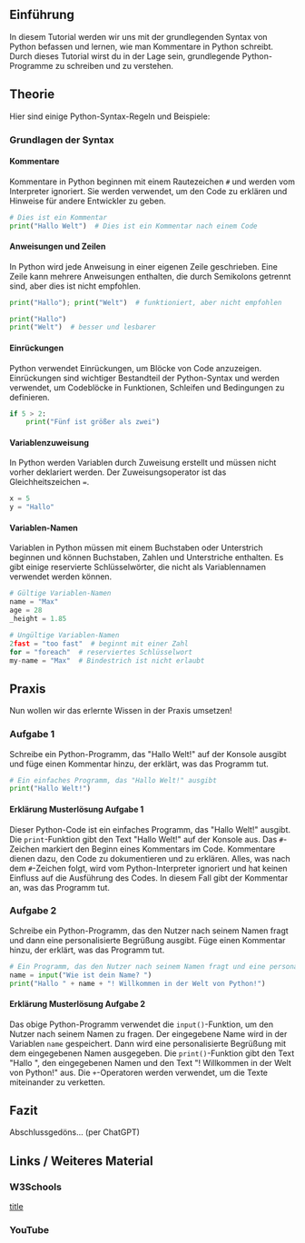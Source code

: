 ## Einführung
In diesem Tutorial werden wir uns mit der grundlegenden Syntax von Python befassen und lernen, wie man Kommentare in Python schreibt. Durch dieses Tutorial wirst du in der Lage sein, grundlegende Python-Programme zu schreiben und zu verstehen.

## Theorie
Hier sind einige Python-Syntax-Regeln und Beispiele:

### Grundlagen der Syntax

#### Kommentare

Kommentare in Python beginnen mit einem Rautezeichen `#` und werden vom Interpreter ignoriert. Sie werden verwendet, um den Code zu erklären und Hinweise für andere Entwickler zu geben.

```python
# Dies ist ein Kommentar
print("Hallo Welt")  # Dies ist ein Kommentar nach einem Code
```

#### Anweisungen und Zeilen

In Python wird jede Anweisung in einer eigenen Zeile geschrieben. Eine Zeile kann mehrere Anweisungen enthalten, die durch Semikolons getrennt sind, aber dies ist nicht empfohlen.

```python
print("Hallo"); print("Welt")  # funktioniert, aber nicht empfohlen

print("Hallo")
print("Welt")  # besser und lesbarer
```

#### Einrückungen

Python verwendet Einrückungen, um Blöcke von Code anzuzeigen. Einrückungen sind wichtiger Bestandteil der Python-Syntax und werden verwendet, um Codeblöcke in Funktionen, Schleifen und Bedingungen zu definieren.

```python
if 5 > 2:
    print("Fünf ist größer als zwei")
```

#### Variablenzuweisung

In Python werden Variablen durch Zuweisung erstellt und müssen nicht vorher deklariert werden. Der Zuweisungsoperator ist das Gleichheitszeichen `=`.

```python
x = 5
y = "Hallo"
```

#### Variablen-Namen

Variablen in Python müssen mit einem Buchstaben oder Unterstrich beginnen und können Buchstaben, Zahlen und Unterstriche enthalten. Es gibt einige reservierte Schlüsselwörter, die nicht als Variablennamen verwendet werden können.

```python
# Gültige Variablen-Namen
name = "Max"
age = 28
_height = 1.85

# Ungültige Variablen-Namen
2fast = "too fast"  # beginnt mit einer Zahl
for = "foreach"  # reserviertes Schlüsselwort
my-name = "Max"  # Bindestrich ist nicht erlaubt
```

## Praxis
Nun wollen wir das erlernte Wissen in der Praxis umsetzen! 

### Aufgabe 1
Schreibe ein Python-Programm, das "Hallo Welt!" auf der Konsole ausgibt und füge einen Kommentar hinzu, der erklärt, was das Programm tut.

```python
# Ein einfaches Programm, das "Hallo Welt!" ausgibt
print("Hallo Welt!")
```
#### Erklärung Musterlösung Aufgabe 1

Dieser Python-Code ist ein einfaches Programm, das "Hallo Welt!" ausgibt. Die `print`-Funktion gibt den Text "Hallo Welt!" auf der Konsole aus. Das `#`-Zeichen markiert den Beginn eines Kommentars im Code. Kommentare dienen dazu, den Code zu dokumentieren und zu erklären. Alles, was nach dem `#`-Zeichen folgt, wird vom Python-Interpreter ignoriert und hat keinen Einfluss auf die Ausführung des Codes. In diesem Fall gibt der Kommentar an, was das Programm tut.

### Aufgabe 2
Schreibe ein Python-Programm, das den Nutzer nach seinem Namen fragt und dann eine personalisierte Begrüßung ausgibt. Füge einen Kommentar hinzu, der erklärt, was das Programm tut.

```python
# Ein Programm, das den Nutzer nach seinem Namen fragt und eine personalisierte Begrüßung ausgibt
name = input("Wie ist dein Name? ")
print("Hallo " + name + "! Willkommen in der Welt von Python!")
```
#### Erklärung Musterlösung Aufgabe 2

Das obige Python-Programm verwendet die `input()`-Funktion, um den Nutzer nach seinem Namen zu fragen. Der eingegebene Name wird in der Variablen `name` gespeichert. Dann wird eine personalisierte Begrüßung mit dem eingegebenen Namen ausgegeben. Die `print()`-Funktion gibt den Text "Hallo ", den eingegebenen Namen und den Text "! Willkommen in der Welt von Python!" aus. Die `+`-Operatoren werden verwendet, um die Texte miteinander zu verketten.

## Fazit 

Abschlussgedöns... (per ChatGPT) 

 

## Links / Weiteres Material 

### W3Schools 
[title](https://www.w3schools.com/python/python_syntax.asp)
### YouTube 
